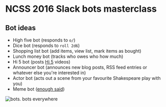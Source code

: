 # NCSS 2016 Slack bots masterclass

## Bot ideas

 * High five bot (responds to `o/`)
 * Dice bot (responds to `roll 2d6`)
 * Shopping list bot (add items, view list, mark items as bought)
 * Lunch money bot (tracks who owes who how much)
 * Hi 5 bot (posts [Hi 5](https://www.youtube.com/results?search_query=hi+5) videos)
 * Announcer bot (announces new blog posts, RSS feed entries or whatever else you're interested in)
 * Actor bot (acts out a scene from your favourite Shakespeare play with you)
 * Meme bot ([enough said](http://memegen.link/))

![bots. bots everywhere](http://memegen.link/buzz/bots/bots-everywhere.jpg)
